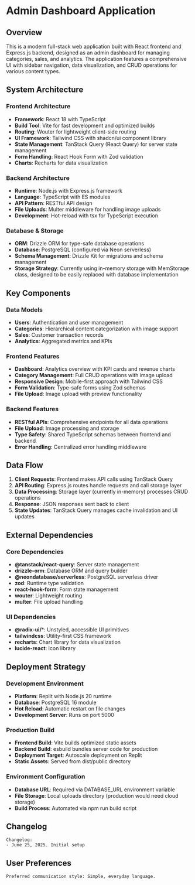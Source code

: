 # Admin Dashboard Application

## Overview

This is a modern full-stack web application built with React frontend and Express.js backend, designed as an admin dashboard for managing categories, sales, and analytics. The application features a comprehensive UI with sidebar navigation, data visualization, and CRUD operations for various content types.

## System Architecture

### Frontend Architecture
- **Framework**: React 18 with TypeScript
- **Build Tool**: Vite for fast development and optimized builds
- **Routing**: Wouter for lightweight client-side routing
- **UI Framework**: Tailwind CSS with shadcn/ui component library
- **State Management**: TanStack Query (React Query) for server state management
- **Form Handling**: React Hook Form with Zod validation
- **Charts**: Recharts for data visualization

### Backend Architecture
- **Runtime**: Node.js with Express.js framework
- **Language**: TypeScript with ES modules
- **API Pattern**: RESTful API design
- **File Uploads**: Multer middleware for handling image uploads
- **Development**: Hot-reload with tsx for TypeScript execution

### Database & Storage
- **ORM**: Drizzle ORM for type-safe database operations
- **Database**: PostgreSQL (configured via Neon serverless)
- **Schema Management**: Drizzle Kit for migrations and schema management
- **Storage Strategy**: Currently using in-memory storage with MemStorage class, designed to be easily replaced with database implementation

## Key Components

### Data Models
- **Users**: Authentication and user management
- **Categories**: Hierarchical content categorization with image support
- **Sales**: Customer transaction records
- **Analytics**: Aggregated metrics and KPIs

### Frontend Features
- **Dashboard**: Analytics overview with KPI cards and revenue charts
- **Category Management**: Full CRUD operations with image upload
- **Responsive Design**: Mobile-first approach with Tailwind CSS
- **Form Validation**: Type-safe forms using Zod schemas
- **File Upload**: Image upload with preview functionality

### Backend Features
- **RESTful APIs**: Comprehensive endpoints for all data operations
- **File Upload**: Image processing and storage
- **Type Safety**: Shared TypeScript schemas between frontend and backend
- **Error Handling**: Centralized error handling middleware

## Data Flow

1. **Client Requests**: Frontend makes API calls using TanStack Query
2. **API Routing**: Express.js routes handle requests and call storage layer
3. **Data Processing**: Storage layer (currently in-memory) processes CRUD operations
4. **Response**: JSON responses sent back to client
5. **State Updates**: TanStack Query manages cache invalidation and UI updates

## External Dependencies

### Core Dependencies
- **@tanstack/react-query**: Server state management
- **drizzle-orm**: Database ORM and query builder
- **@neondatabase/serverless**: PostgreSQL serverless driver
- **zod**: Runtime type validation
- **react-hook-form**: Form state management
- **wouter**: Lightweight routing
- **multer**: File upload handling

### UI Dependencies
- **@radix-ui/***: Unstyled, accessible UI primitives
- **tailwindcss**: Utility-first CSS framework
- **recharts**: Chart library for data visualization
- **lucide-react**: Icon library

## Deployment Strategy

### Development Environment
- **Platform**: Replit with Node.js 20 runtime
- **Database**: PostgreSQL 16 module
- **Hot Reload**: Automatic restart on file changes
- **Development Server**: Runs on port 5000

### Production Build
- **Frontend Build**: Vite builds optimized static assets
- **Backend Build**: esbuild bundles server code for production
- **Deployment Target**: Autoscale deployment on Replit
- **Static Assets**: Served from dist/public directory

### Environment Configuration
- **Database URL**: Required via DATABASE_URL environment variable
- **File Storage**: Local uploads directory (production would need cloud storage)
- **Build Process**: Automated via npm run build script

## Changelog

```
Changelog:
- June 25, 2025. Initial setup
```

## User Preferences

```
Preferred communication style: Simple, everyday language.
```
